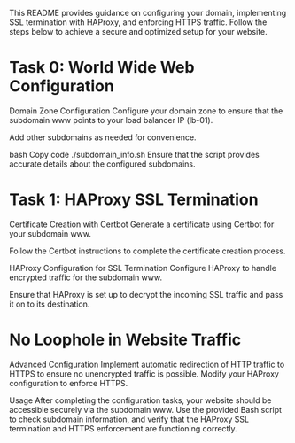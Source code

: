 This README provides guidance on configuring your domain, implementing SSL termination with HAProxy, and enforcing HTTPS traffic. Follow the steps below to achieve a secure and optimized setup for your website.

# Task 0: World Wide Web Configuration
Domain Zone Configuration
Configure your domain zone to ensure that the subdomain www points to your load balancer IP (lb-01).

Add other subdomains as needed for convenience.

bash
Copy code
./subdomain_info.sh
Ensure that the script provides accurate details about the configured subdomains.

# Task 1: HAProxy SSL Termination
Certificate Creation with Certbot
Generate a certificate using Certbot for your subdomain www.

Follow the Certbot instructions to complete the certificate creation process.

HAProxy Configuration for SSL Termination
Configure HAProxy to handle encrypted traffic for the subdomain www.

Ensure that HAProxy is set up to decrypt the incoming SSL traffic and pass it on to its destination.

# No Loophole in Website Traffic
Advanced Configuration
Implement automatic redirection of HTTP traffic to HTTPS to ensure no unencrypted traffic is possible. Modify your HAProxy configuration to enforce HTTPS.

Usage
After completing the configuration tasks, your website should be accessible securely via the subdomain www. Use the provided Bash script to check subdomain information, and verify that the HAProxy SSL termination and HTTPS enforcement are functioning correctly.
